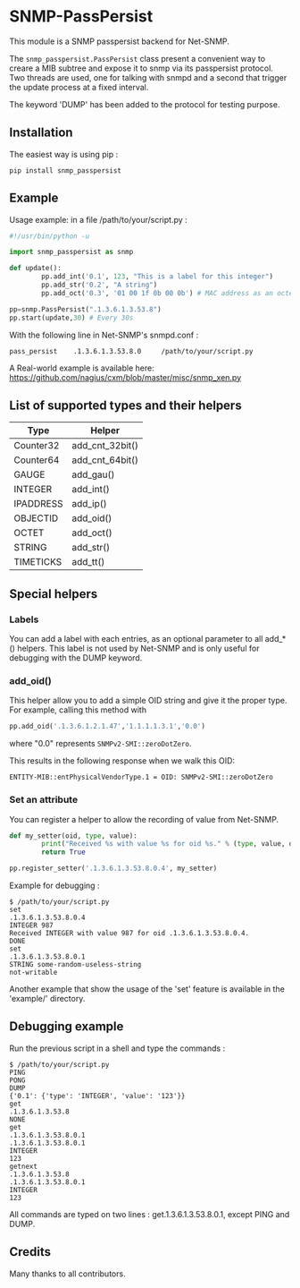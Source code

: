 # SNMP-PassPersist

This module is a SNMP passpersist backend for Net-SNMP.

The `snmp_passpersist.PassPersist` class present a convenient way to creare a MIB subtree and expose it to snmp via its passpersist protocol.
Two threads are used, one for talking with snmpd and a second that trigger the update process at a fixed interval.

The keyword 'DUMP' has been added to the protocol for testing purpose.


## Installation

The easiest way is using pip :
```
pip install snmp_passpersist
```

## Example

Usage example: in a file /path/to/your/script.py :

```python
#!/usr/bin/python -u

import snmp_passpersist as snmp

def update():
        pp.add_int('0.1', 123, "This is a label for this integer")
        pp.add_str('0.2', "A string")
        pp.add_oct('0.3', '01 00 1f 0b 00 0b') # MAC address as an octet string

pp=snmp.PassPersist(".1.3.6.1.3.53.8")
pp.start(update,30) # Every 30s
```

With the following line in Net-SNMP's snmpd.conf :

```
pass_persist    .1.3.6.1.3.53.8.0     /path/to/your/script.py
```

A Real-world example is available here: https://github.com/nagius/cxm/blob/master/misc/snmp_xen.py

## List of supported types and their helpers

| Type | Helper |
|------|--------|
|Counter32	|add_cnt_32bit()
|Counter64	|add_cnt_64bit()
|GAUGE		|add_gau()
|INTEGER	|add_int()
|IPADDRESS	|add_ip()
|OBJECTID	|add_oid()
|OCTET		|add_oct()
|STRING		|add_str()
|TIMETICKS	|add_tt()


## Special helpers

### Labels

You can add a label with each entries, as an optional parameter to all add_*() helpers. 
This label is not used by Net-SNMP and is only useful for debugging with the DUMP keyword.


### add_oid()

This helper allow you to add a simple OID string and give it the proper type.  For example, calling this method with

```python
pp.add_oid('.1.3.6.1.2.1.47','1.1.1.1.3.1','0.0')
```

where "0.0" represents `SNMPv2-SMI::zeroDotZero`.

This results in the following response when we walk this OID:

`ENTITY-MIB::entPhysicalVendorType.1 = OID: SNMPv2-SMI::zeroDotZero`

### Set an attribute

You can register a helper to allow the recording of value from Net-SNMP.

```python
def my_setter(oid, type, value):
        print("Received %s with value %s for oid %s." % (type, value, oid))
        return True

pp.register_setter('.1.3.6.1.3.53.8.0.4', my_setter)
```

Example for debugging : 

```
$ /path/to/your/script.py
set
.1.3.6.1.3.53.8.0.4
INTEGER 987
Received INTEGER with value 987 for oid .1.3.6.1.3.53.8.0.4.
DONE
set
.1.3.6.1.3.53.8.0.1
STRING some-random-useless-string
not-writable
```

Another example that show the usage of the 'set' feature is available in the 'example/' directory.

## Debugging example

Run the previous script in a shell and type the commands :  

```
$ /path/to/your/script.py
PING
PONG
DUMP
{'0.1': {'type': 'INTEGER', 'value': '123'}}
get
.1.3.6.1.3.53.8
NONE
get
.1.3.6.1.3.53.8.0.1
.1.3.6.1.3.53.8.0.1
INTEGER
123
getnext
.1.3.6.1.3.53.8
.1.3.6.1.3.53.8.0.1
INTEGER
123
```

All commands are typed on two lines : get<ENTER>.1.3.6.1.3.53.8.0.1<ENTER>, except PING and DUMP.

## Credits

Many thanks to all contributors.


